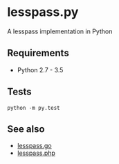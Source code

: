 # lesspass.py

A lesspass implementation in Python

## Requirements

- Python 2.7 - 3.5

## Tests

    python -m py.test

## See also

- [lesspass.go](https://github.com/mevdschee/lesspass.go)
- [lesspass.php](https://github.com/mevdschee/lesspass.php)
